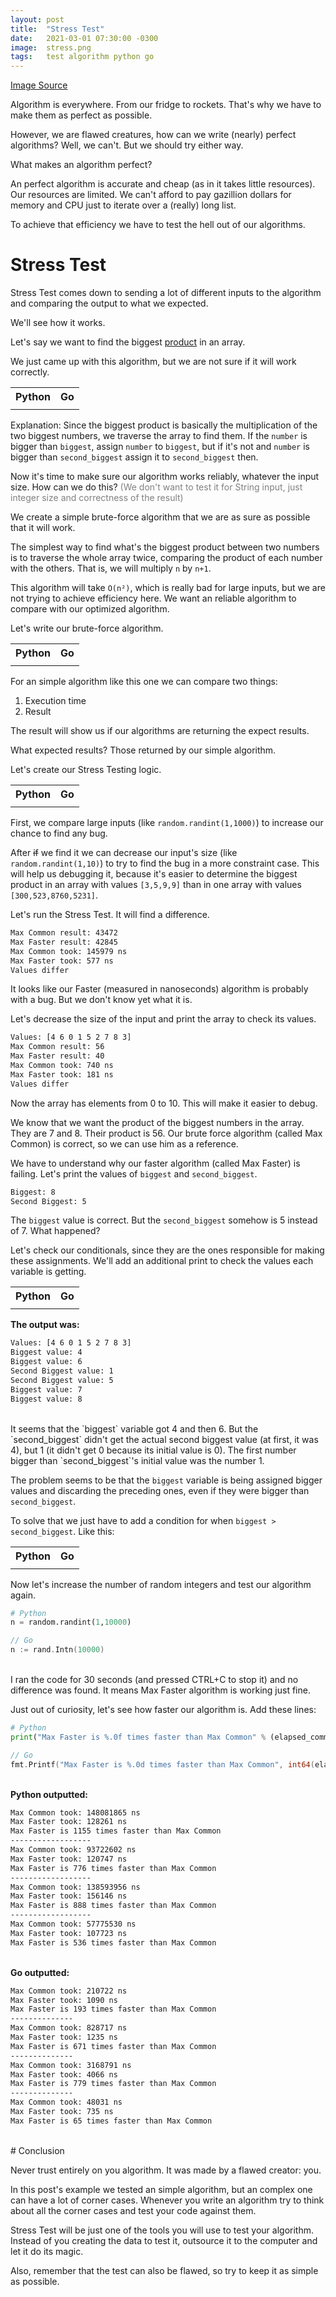 ```yaml
---
layout: post
title:  "Stress Test"
date:   2021-03-01 07:30:00 -0300
image:  stress.png
tags:   test algorithm python go
---
```

<a href="https://www.mentalhealth.org.uk/sites/default/files/stress-wording-tile.png">Image Source</a>

Algorithm is everywhere. From our fridge to rockets. That's why we have to make them as perfect as possible.

However, we are flawed creatures, how can we write (nearly) perfect algorithms? Well, we can't. But we should try either way.

What makes an algorithm perfect? 

An perfect algorithm is accurate and cheap (as in it takes little resources). Our resources are limited. We can't afford to pay gazillion dollars for memory and CPU just to iterate over a (really) long list.

To achieve that efficiency we have to test the hell out of our algorithms.

# Stress Test

Stress Test comes down to sending a lot of different inputs to the algorithm and comparing the output to what we expected.

We'll see how it works.

Let's say we want to find the biggest [product](https://en.wikipedia.org/wiki/Product_(mathematics)) in an array.

We just came up with this algorithm, but we are not sure if it will work correctly.

<table>
    <tr>
        <th>Python</th>
        <th>Go</th>
    </tr>
    <tr>
        <td><script src="https://gist.github.com/SilvaAriel/b5fa07421878d789bbd3583c4367491e.js"></script></td>
        <td><script src="https://gist.github.com/SilvaAriel/e94e639d01f2f25eb2ada5dcd3b37f7f.js"></script></td>
    </tr>
</table>


Explanation: Since the biggest product is basically the multiplication of the two biggest numbers, we traverse the array to find them. If the `number` is bigger than `biggest`, assign `number` to `biggest`, but if it's not and `number` is bigger than `second_biggest` assign it to `second_biggest` then.

Now it's time to make sure our algorithm works reliably, whatever the input size. How can we do this? <span style="color: gray">(We don't want to test it for String input, just integer size and correctness of the result)</span>

We create a simple brute-force algorithm that we are as sure as possible that it will work.

The simplest way to find what's the biggest product between two numbers is to traverse the whole array twice, comparing the product of each number with the others. That is, we will multiply `n` by `n+1`.

This algorithm will take `O(n²)`, which is really bad for large inputs, but we are not trying to achieve efficiency here. We want an reliable algorithm to compare with our optimized algorithm.

Let's write our brute-force algorithm.

<table>
    <tr>
        <th>Python</th>
        <th>Go</th>
    </tr>
    <tr>
        <td><script src="https://gist.github.com/SilvaAriel/d4ab5d18173168a4927248f27e6f6db9.js"></script></td>
        <td><script src="https://gist.github.com/SilvaAriel/672528c995797c860c9960bf125ebde5.js"></script></td>
    </tr>
</table>

For an simple algorithm like this one we can compare two things:

1. Execution time
2. Result

The result will show us if our algorithms are returning the expect results.

What expected results? Those returned by our simple algorithm.

Let's create our Stress Testing logic.
<table>
    <tr>
        <th>Python</th>
        <th>Go</th>
    </tr>
    <tr>
        <td><script src="https://gist.github.com/SilvaAriel/d41f1ddbbb5a25dd3dd0561bd11fde0a.js"></script></td>
        <td><script src="https://gist.github.com/SilvaAriel/083e9696b876ac0c15134712ab57f9d4.js"></script></td>
    </tr>
</table>

First, we compare large inputs (like `random.randint(1,1000)`) to increase our chance to find any bug.

After ~~if~~ we find it we can decrease our input's size (like `random.randint(1,10)`) to try to find the bug in a more constraint case. This will help us debugging it, because it's easier to determine the biggest product in an array with values `[3,5,9,9]` than in one array with values `[300,523,8760,5231]`.

Let's run the Stress Test. It will find a difference.

```bash
Max Common result: 43472
Max Faster result: 42845
Max Common took: 145979 ns
Max Faster took: 577 ns
Values differ
```

It looks like our Faster (measured in nanoseconds) algorithm is probably with a bug. But we don't know yet what it is.

Let's decrease the size of the input and print the array to check its values.

```bash
Values: [4 6 0 1 5 2 7 8 3]
Max Common result: 56
Max Faster result: 40
Max Common took: 740 ns
Max Faster took: 181 ns
Values differ
```

Now the array has elements from 0 to 10. This will make it easier to debug.

We know that we want the product of the biggest numbers in the array. They are 7 and 8. Their product is 56. Our brute force algorithm (called Max Common) is correct, so we can use him as a reference.

We have to understand why our faster algorithm (called Max Faster) is failing. Let's print the values of `biggest` and `second_biggest`.

```bash
Biggest: 8
Second Biggest: 5
```

The `biggest` value is correct. But the `second_biggest` somehow is 5 instead of 7. What happened?

Let's check our conditionals, since they are the ones responsible for making these assignments. We'll add an additional print to check the values each variable is getting.

<table>
    <tr>
        <th>Python</th>
        <th>Go</th>
    </tr>
    <tr>
        <td><script src="https://gist.github.com/SilvaAriel/e265127692fd23e56a3804e5decd7ccc.js"></script></td>
        <td><script src="https://gist.github.com/SilvaAriel/bd28dada267c5cef28ad84ab3b7663f6.js"></script></td>
    </tr>
</table>

<b>The output was:</b>

```bash
Values: [4 6 0 1 5 2 7 8 3]
Biggest value: 4
Biggest value: 6
Second Biggest value: 1
Second Biggest value: 5
Biggest value: 7
Biggest value: 8
```
<br/>
It seems that the `biggest` variable got 4 and then 6. But the `second_biggest` didn't get the actual second biggest value (at first, it was 4), but 1 (it didn't get 0 because its initial value is 0). The first number bigger than `second_biggest`'s initial value was the number 1.

The problem seems to be that the `biggest` variable is being assigned bigger values and discarding the preceding ones, even if they were bigger than `second_biggest`.

To solve that we just have to add a condition for when `biggest > second_biggest`. Like this:

<table>
    <tr>
        <th>Python</th>
        <th>Go</th>
    </tr>
    <tr>
        <td><script src="https://gist.github.com/SilvaAriel/3dd66213e3b17ac3fb5b7bd70982c871.js"></script></td>
        <td><script src="https://gist.github.com/SilvaAriel/2fb510bf46acfaf158b6d7505e8f9a2e.js"></script></td>
    </tr>
</table>

Now let's increase the number of random integers and test our algorithm again.

```python
# Python
n = random.randint(1,10000)
```

```go
// Go
n := rand.Intn(10000)
```

<br/>
I ran the code for 30 seconds (and pressed CTRL+C to stop it) and no difference was found. It means Max Faster algorithm is working just fine.

Just out of curiosity, let's see how faster our algorithm is. Add these lines:

```python
# Python
print("Max Faster is %.0f times faster than Max Common" % (elapsed_common/elapsed_fast))
```

```go
// Go
fmt.Printf("Max Faster is %.0d times faster than Max Common", int64(elapsed_max/elapsed_faster))
```
<br />
<b>Python outputted:</b>

```bash
Max Common took: 148081865 ns
Max Faster took: 128261 ns
Max Faster is 1155 times faster than Max Common
------------------
Max Common took: 93722602 ns
Max Faster took: 120747 ns
Max Faster is 776 times faster than Max Common
------------------
Max Common took: 138593956 ns
Max Faster took: 156146 ns
Max Faster is 888 times faster than Max Common
------------------
Max Common took: 57775530 ns
Max Faster took: 107723 ns
Max Faster is 536 times faster than Max Common
```
<br />
<b>Go outputted:</b>

```bash
Max Common took: 210722 ns
Max Faster took: 1090 ns
Max Faster is 193 times faster than Max Common
--------------
Max Common took: 828717 ns
Max Faster took: 1235 ns
Max Faster is 671 times faster than Max Common
--------------
Max Common took: 3168791 ns
Max Faster took: 4066 ns
Max Faster is 779 times faster than Max Common
--------------
Max Common took: 48031 ns
Max Faster took: 735 ns
Max Faster is 65 times faster than Max Common
```
<br/>
# Conclusion

Never trust entirely on you algorithm. It was made by a flawed creator: you.

In this post's example we tested an simple algorithm, but an complex one can have a lot of corner cases. Whenever you write an algorithm try to think about all the corner cases and test your code against them. 

Stress Test will be just one of the tools you will use to test your algorithm. Instead of you creating the data to test it, outsource it to the computer and let it do its magic.

Also, remember that the test can also be flawed, so try to keep it as simple as possible.
